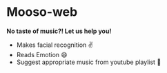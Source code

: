 # Mooso-web
**No taste of music?! Let us help you!**

* Makes facial recognition :v:
* Reads Emotion :smile:
* Suggest appropriate music from youtube playlist :musical_note:
